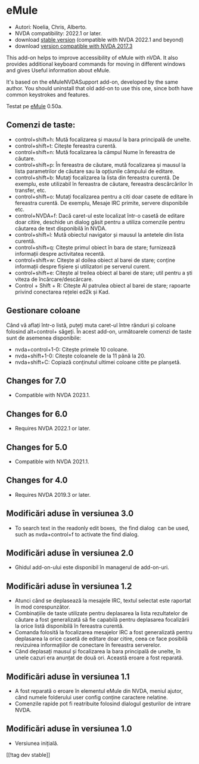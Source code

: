 # eMule #

*	Autori: Noelia, Chris, Alberto.
*	NVDA compatibility: 2022.1 or later.
*	download [stable version][1] (compatible with NVDA 2022.1 and beyond)
*	download [version compatible with NVDA 2017.3][4]

This add-on helps to improve accessibility of eMule with nVDA.  It also
provides additional keyboard commands for moving in different windows and
gives Useful information about eMule.

It's based on the eMuleNVDASupport add-on, developed by the same author. You
should uninstall that old add-on to use this one, since both have common
keystrokes and features.

Testat pe [eMule][2] 0.50a.

## Comenzi de taste: ##

*	control+shift+h: Mută focalizarea și mausul la bara principală de unelte.
*	control+shift+t: Citește fereastra curentă.
*	control+shift+n: Mută focalizarea la câmpul Nume în fereastra de căutare.
*	control+shift+p: În fereastra de căutare, mută focalizarea și mausul la
  lista parametrilor de căutare sau la opțiunile câmpului de editare.
*	control+shift+b: Mutați focalizarea la lista din fereastra curentă. De
  exemplu, este utilizabil în fereastra de căutare, fereastra descărcărilor
  în transfer, etc.
*	control+shift+o: Mutați focalizarea pentru a citi doar casete de editare
  în fereastra curentă. De exemplu, Mesaje IRC primite, servere disponibile
  etc.
*	control+NVDA+f: Dacă caret-ul este localizat într-o casetă de editare doar
  citire, deschide un dialog găsit pentru a utiliza comenzile pentru
  căutarea de text disponibilă în NVDA.
*	control+shift+l: Mută obiectul navigator și mausul la antetele din lista
  curentă.
*	control+shift+q: Citește primul obiect în bara de stare; furnizează
  informații despre activitatea recentă.
*	control+shift+w: Citește al doilea obiect al barei de stare; conține
  informații despre fișiere și utilizatori pe serverul curent.
*	control+shift+e: Citește al treilea obiect al barei de stare; util pentru
  a ști viteza de încărcare/descărcare.
*	Control + Shift + R: Citește Al patrulea obiect al barei de stare;
  rapoarte privind conectarea rețelei ed2k și Kad.

## Gestionare coloane ##

Când vă aflați într-o listă, puteți muta caret-ul între rânduri și coloane
folosind alt+control+ săgeți.  În acest add-on, următoarele comenzi de taste
sunt de asemenea disponibile:

*	nvda+control+1-0: Citește primele 10 coloane.
*	nvda+shift+1-0: Citește coloanele de la 11 până la 20.
*	nvda+shift+C: Copiază conținutul ultimei coloane citite pe planșetă.

## Changes for 7.0
* Compatible with NVDA 2023.1.

## Changes for 6.0
*	Requires NVDA 2022.1 or later.

## Changes for 5.0
*	Compatible with NVDA 2021.1.

## Changes for 4.0 ##
*	Requires NVDA 2019.3 or later.

## Modificări aduse în versiunea 3.0 ##
*	 To search text in the readonly edit boxes,  the find dialog  can be used,
   such as nvda+control+f to activate the find dialog.

## Modificări aduse în versiunea 2.0 ##
*	 Ghidul add-on-ului este disponibil în managerul de add-on-uri.

## Modificări aduse în versiunea 1.2 ##
*	 Atunci când se deplasează la mesajele IRC, textul selectat este raportat
   în mod corespunzător.
*	 Combinațiile de taste utilizate pentru deplasarea la lista rezultatelor
   de căutare a fost generalizată să fie capabilă pentru deplasarea
   focalizării la orice listă disponibilă în fereastra curentă.
*	 Comanda folosită la focalizarea mesajelor IRC a fost generalizată pentru
   deplasarea la orice casetă de editare doar citire, ceea ce face posibilă
   revizuirea informațiilor de conectare în fereastra serverelor.
*	 Când deplasați mausul și focalizarea la bara principală de unelte, în
   unele cazuri era anunțat de două ori. Această eroare a fost reparată.

## Modificări aduse în versiunea 1.1 ##
*	 A fost reparată o eroare în elementul eMule din NVDA, meniul ajutor, când
   numele folderului user config conține caractere nelatine.
*	 Comenzile rapide pot fi reatribuite folosind dialogul gesturilor de
   intrare NVDA.

## Modificări aduse în versiunea 1.0 ##
*	 Versiunea inițială.

[[!tag dev stable]]

[1]: https://addons.nvda-project.org/files/get.php?file=eMule

[2]: https://www.emule-project.net


[4]: http://addons.nvda-project.org/files/get.php?file=em-o
